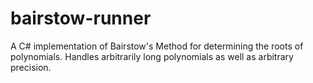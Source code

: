 # bairstow-runner
A C# implementation of Bairstow's Method for determining the roots of polynomials.  Handles arbitrarily long polynomials as well as arbitrary precision.
